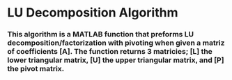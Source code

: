 # LU Decomposition Algorithm
### This algorithm is a MATLAB function that preforms LU decomposition/factorization with pivoting when given a matriz of coefficients **[A]**. The function returns 3 matricies; **[L]** the lower triangular matrix, **[U]** the upper triangular matrix, and **[P]** the pivot matrix.
